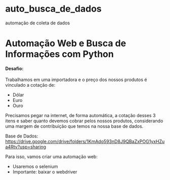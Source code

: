 # auto_busca_de_dados
automação de coleta de dados  
# Automação Web e Busca de Informações com Python

#### Desafio: 

Trabalhamos em uma importadora e o preço dos nossos produtos é vinculado a cotação de:
- Dólar
- Euro
- Ouro

Precisamos pegar na internet, de forma automática, a cotação desses 3 itens e saber quanto devemos cobrar pelos nossos produtos, considerando uma margem de contribuição que temos na nossa base de dados.

Base de Dados: https://drive.google.com/drive/folders/1KmAdo593nD8J9QBaZxPOG1yxHZua4Rtv?usp=sharing

Para isso, vamos criar uma automação web:

- Usaremos o selenium
- Importante: baixar o webdriver
